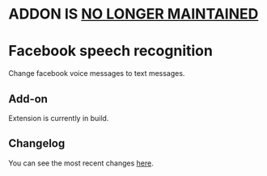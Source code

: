 # ADDON IS [NO LONGER MAINTAINED](https://blog.zeraye.dev/post/Why%20Meta%20is%20terrible%20company)

# Facebook speech recognition

Change facebook voice messages to text messages.

## Add-on

Extension is currently in build.

## Changelog

You can see the most recent changes [here](CHANGELOG.md).
